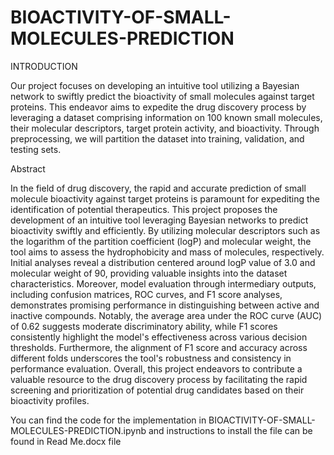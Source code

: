 # BIOACTIVITY-OF-SMALL-MOLECULES-PREDICTION

INTRODUCTION

Our project focuses on developing an intuitive tool utilizing a Bayesian network to swiftly predict the bioactivity of small molecules against target proteins. This endeavor aims to expedite the drug discovery process by leveraging a dataset comprising information on 100 known small molecules, their molecular descriptors, target protein activity, and bioactivity. Through preprocessing, we will partition the dataset into training, validation, and testing sets.

Abstract

In the field of drug discovery, the rapid and accurate prediction of small molecule bioactivity against target proteins is paramount for expediting the identification of potential therapeutics. This project proposes the development of an intuitive tool leveraging Bayesian networks to predict bioactivity swiftly and efficiently. By utilizing molecular descriptors such as the logarithm of the partition coefficient (logP) and molecular weight, the tool aims to assess the hydrophobicity and mass of molecules, respectively. Initial analyses reveal a distribution centered around logP value of 3.0 and molecular weight of 90, providing valuable insights into the dataset characteristics. Moreover, model evaluation through intermediary outputs, including confusion matrices, ROC curves, and F1 score analyses, demonstrates promising performance in distinguishing between active and inactive compounds. Notably, the average area under the ROC curve (AUC) of 0.62 suggests moderate discriminatory ability, while F1 scores consistently highlight the model's effectiveness across various decision thresholds. Furthermore, the alignment of F1 score and accuracy across different folds underscores the tool's robustness and consistency in performance evaluation. Overall, this project endeavors to contribute a valuable resource to the drug discovery process by facilitating the rapid screening and prioritization of potential drug candidates based on their bioactivity profiles.

You can find the code for the implementation in BIOACTIVITY-OF-SMALL-MOLECULES-PREDICTION.ipynb and instructions to install the file can be found in Read Me.docx file
